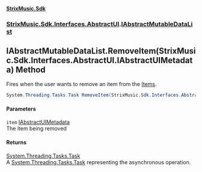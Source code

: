 #### [StrixMusic.Sdk](./index.md 'index')
### [StrixMusic.Sdk.Interfaces.AbstractUI](./StrixMusic-Sdk-Interfaces-AbstractUI.md 'StrixMusic.Sdk.Interfaces.AbstractUI').[IAbstractMutableDataList](./StrixMusic-Sdk-Interfaces-AbstractUI-IAbstractMutableDataList.md 'StrixMusic.Sdk.Interfaces.AbstractUI.IAbstractMutableDataList')
## IAbstractMutableDataList.RemoveItem(StrixMusic.Sdk.Interfaces.AbstractUI.IAbstractUIMetadata) Method
Fires when the user wants to remove an item from the [Items](./StrixMusic-Sdk-Interfaces-AbstractUI-IAbstractDataList-Items.md 'StrixMusic.Sdk.Interfaces.AbstractUI.IAbstractDataList.Items').  
```csharp
System.Threading.Tasks.Task RemoveItem(StrixMusic.Sdk.Interfaces.AbstractUI.IAbstractUIMetadata item);
```
#### Parameters
<a name='StrixMusic-Sdk-Interfaces-AbstractUI-IAbstractMutableDataList-RemoveItem(StrixMusic-Sdk-Interfaces-AbstractUI-IAbstractUIMetadata)-item'></a>
`item` [IAbstractUIMetadata](./StrixMusic-Sdk-Interfaces-AbstractUI-IAbstractUIMetadata.md 'StrixMusic.Sdk.Interfaces.AbstractUI.IAbstractUIMetadata')  
The item being removed  
  
#### Returns
[System.Threading.Tasks.Task](https://docs.microsoft.com/en-us/dotnet/api/System.Threading.Tasks.Task 'System.Threading.Tasks.Task')  
A [System.Threading.Tasks.Task](https://docs.microsoft.com/en-us/dotnet/api/System.Threading.Tasks.Task 'System.Threading.Tasks.Task') representing the asynchronous operation.  
